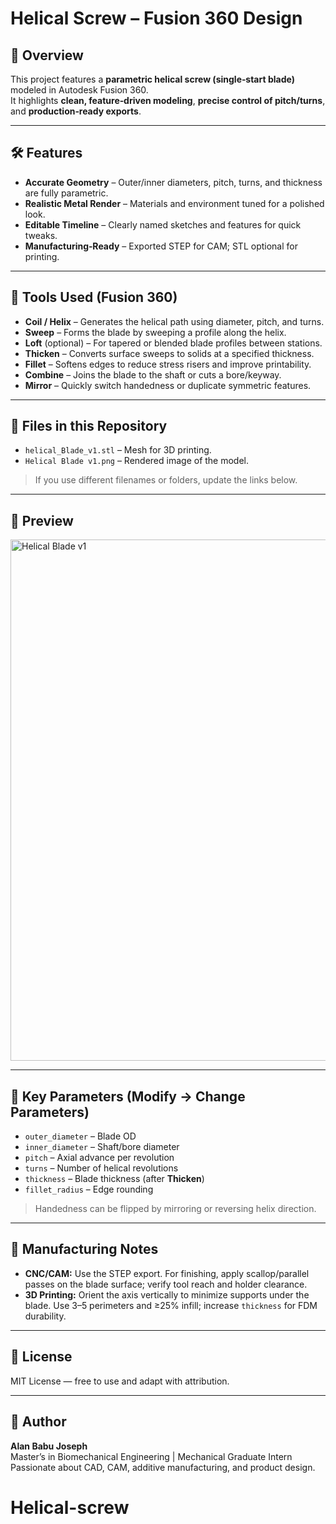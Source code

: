 # Helical Screw – Fusion 360 Design

## 📄 Overview
This project features a **parametric helical screw (single‑start blade)** modeled in Autodesk Fusion 360.  
It highlights **clean, feature‑driven modeling**, **precise control of pitch/turns**, and **production‑ready exports**.

---

## 🛠 Features
- **Accurate Geometry** – Outer/inner diameters, pitch, turns, and thickness are fully parametric.
- **Realistic Metal Render** – Materials and environment tuned for a polished look.
- **Editable Timeline** – Clearly named sketches and features for quick tweaks.
- **Manufacturing‑Ready** – Exported STEP for CAM; STL optional for printing.

---

## 🧰 Tools Used (Fusion 360)
- **Coil / Helix** – Generates the helical path using diameter, pitch, and turns.
- **Sweep** – Forms the blade by sweeping a profile along the helix.
- **Loft** (optional) – For tapered or blended blade profiles between stations.
- **Thicken** – Converts surface sweeps to solids at a specified thickness.
- **Fillet** – Softens edges to reduce stress risers and improve printability.
- **Combine** – Joins the blade to the shaft or cuts a bore/keyway.
- **Mirror** – Quickly switch handedness or duplicate symmetric features.

---

## 📂 Files in this Repository
- `helical_Blade_v1.stl` – Mesh for 3D printing.
- `Helical Blade v1.png` – Rendered image of the model.

> If you use different filenames or folders, update the links below.

---

## 📸 Preview
<img width="1520" height="834" alt="Helical Blade v1" src="https://github.com/user-attachments/assets/b43ce13e-644b-4297-82b8-c29b0a4137d3" />


---

## 🔧 Key Parameters (Modify → Change Parameters)
- `outer_diameter` – Blade OD  
- `inner_diameter` – Shaft/bore diameter  
- `pitch` – Axial advance per revolution  
- `turns` – Number of helical revolutions  
- `thickness` – Blade thickness (after **Thicken**)  
- `fillet_radius` – Edge rounding

> Handedness can be flipped by mirroring or reversing helix direction.

---

## 🚀 Manufacturing Notes
- **CNC/CAM:** Use the STEP export. For finishing, apply scallop/parallel passes on the blade surface; verify tool reach and holder clearance.  
- **3D Printing:** Orient the axis vertically to minimize supports under the blade. Use 3–5 perimeters and ≥25% infill; increase `thickness` for FDM durability.

---

## 📜 License
MIT License — free to use and adapt with attribution.

---

## 👤 Author
**Alan Babu Joseph**  
Master’s in Biomechanical Engineering | Mechanical Graduate Intern  
Passionate about CAD, CAM, additive manufacturing, and product design.

# Helical-screw
